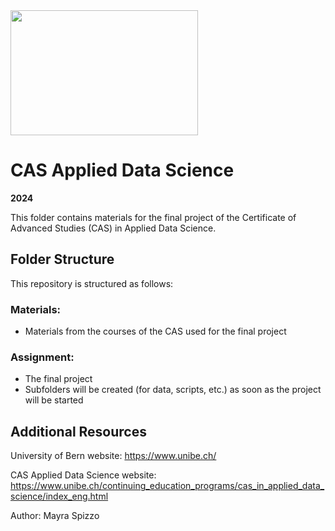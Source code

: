 <img src="https://www.unibe.ch/unibe/portal/content/e977779/e987247/e987248/leftcol987250/keryvisualADS_784_eng.png" width="300" height="200">

# CAS Applied Data Science
**2024**

This folder contains materials for the final project of the Certificate of Advanced Studies (CAS) in Applied Data Science.

## Folder Structure

This repository is structured as follows:

### Materials:
*  Materials from the courses of the CAS used for the final project

### Assignment: 
* The final project
* Subfolders will be created (for data, scripts, etc.) as soon as the project will be started
  
## Additional Resources
University of Bern website: https://www.unibe.ch/

CAS Applied Data Science website: https://www.unibe.ch/continuing_education_programs/cas_in_applied_data_science/index_eng.html

    
Author: Mayra Spizzo   
